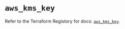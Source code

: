 # `aws_kms_key`

Refer to the Terraform Registory for docs: [`aws_kms_key`](https://registry.terraform.io/providers/hashicorp/aws/5.13.0/docs/resources/kms_key).
